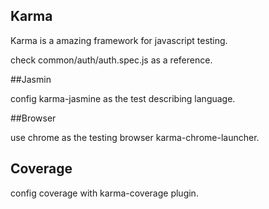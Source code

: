 ## Karma

Karma is a amazing framework for javascript testing.

check common/auth/auth.spec.js as a reference.

##Jasmin

config karma-jasmine as the test describing language.

##Browser

use chrome as the testing browser karma-chrome-launcher.

## Coverage

config coverage with karma-coverage plugin.